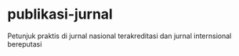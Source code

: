 # publikasi-jurnal
Petunjuk praktis di jurnal nasional terakreditasi dan jurnal internsional bereputasi
